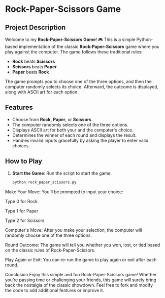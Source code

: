 # Rock-Paper-Scissors Game

## Project Description

Welcome to my **Rock-Paper-Scissors Game**! 🎮 This is a simple Python-based implementation of the classic **Rock-Paper-Scissors** game where you play against the computer. The game follows these traditional rules:
- **Rock** beats **Scissors**
- **Scissors** beats **Paper**
- **Paper** beats **Rock**

The game prompts you to choose one of the three options, and then the computer randomly selects its choice. Afterward, the outcome is displayed, along with ASCII art for each option.

## Features
- Choose from **Rock**, **Paper**, or **Scissors**.
- The computer randomly selects one of the three options.
- Displays ASCII art for both your and the computer's choice.
- Determines the winner of each round and displays the result.
- Handles invalid inputs gracefully by asking the player to enter valid choices.

## How to Play

1. **Start the Game**: Run the script to start the game.
   ```bash
   python rock_paper_scissors.py
Make Your Move: You’ll be prompted to input your choice:

Type 0 for Rock

Type 1 for Paper

Type 2 for Scissors

Computer's Move: After you make your selection, the computer will randomly choose one of the three options.

Round Outcome: The game will tell you whether you won, lost, or tied based on the classic rules of Rock-Paper-Scissors.

Play Again or Exit: You can re-run the game to play again or exit after each round.

Conclusion
Enjoy this simple and fun Rock-Paper-Scissors game! Whether you’re passing time or challenging your friends, this game will surely bring back the nostalgia of the classic showdown. Feel free to fork and modify the code to add additional features or improve it.
